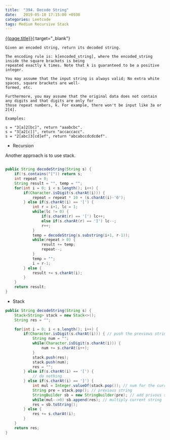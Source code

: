 ```yaml
---
title:  "394. Decode String"
date:   2019-05-10 17:15:00 +0930
categories: Leetcode
tags: Medium Recursive Stack
---
```


[{{page.title}}](https://leetcode.com/problems/decode-string/){:target="_blank"}

    Given an encoded string, return its decoded string.

    The encoding rule is: k[encoded_string], where the encoded_string inside the square brackets is being
    repeated exactly k times. Note that k is guaranteed to be a positive integer.

    You may assume that the input string is always valid; No extra white spaces, square brackets are well-
    formed, etc.

    Furthermore, you may assume that the original data does not contain any digits and that digits are only for
    those repeat numbers, k. For example, there won't be input like 3a or 2[4].

    Examples:

    s = "3[a]2[bc]", return "aaabcbc".
    s = "3[a2[c]]", return "accaccacc".
    s = "2[abc]3[cd]ef", return "abcabccdcdcdef".


* Recursion

Another approach is to use stack.

```java

public String decodeString(String s) {
    if(!s.contains("[")) return s;
    int repeat = 0;
    String result = "", temp = "";
    for(int i = 0; i < s.length(); i++) {
        if(Character.isDigit(s.charAt(i))) {
            repeat = repeat * 10 + (s.charAt(i)-'0');
        } else if(s.charAt(i) == '[') {
            int r = i+1, lc = 1;
            while(lc != 0) {
                if(s.charAt(r) == '[') lc++;
                else if(s.charAt(r) == ']') lc--;
                r++;
            }
            temp = decodeString(s.substring(i+1, r-1));
            while(repeat > 0) {
                result += temp;
                repeat--;
            }
            temp = "";
            i = r-1;
        } else {
            result += s.charAt(i);
        }
    }
    return result;
}
```

* Stack

```java
public String decodeString(String s) {
    Stack<String> stack = new Stack<>();
    String res = "";

    for(int i = 0; i < s.length(); i++) {
        if(Character.isDigit(s.charAt(i))) { // push the previous string and num for the next string into the stack
            String num = "";
            while(Character.isDigit(s.charAt(i))) {
                num += s.charAt(i++);
            }
            stack.push(res);
            stack.push(num);
            res = "";
        } else if(s.charAt(i) == '[') {
            // do nothing
        } else if(s.charAt(i) == ']') {
            int mul = Integer.valueOf(stack.pop()); // num for the current string
            String pre = stack.pop(); // previous string
            StringBuilder sb = new StringBuilder(pre); // add privous string
            while(mul-->0) sb.append(res); // multiply current string
            res = sb.toString();
        } else {
            res += s.charAt(i);
        }
    }
    return res;
}
```
